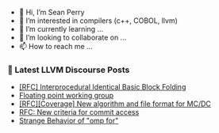 - 👋 Hi, I’m Sean Perry
- 👀 I’m interested in compilers (c++, COBOL, llvm)
- 🌱 I’m currently learning ...
- 💞️ I’m looking to collaborate on ...
- 📫 How to reach me ...

<!---
s66perry/s66perry is a ✨ special ✨ repository because its `README.md` (this file) appears on your GitHub profile.
You can click the Preview link to take a look at your changes.
--->
### 📕 Latest LLVM Discourse Posts

<!-- DISCOURSE-LLVM:START -->
- [[RFC] Interprocedural Identical Basic Block Folding](https://discourse.llvm.org/t/rfc-interprocedural-identical-basic-block-folding/76971#post_11)
- [Floating point working group](https://discourse.llvm.org/t/floating-point-working-group/76907#post_9)
- [[RFC][Coverage] New algorithm and file format for MC/DC](https://discourse.llvm.org/t/rfc-coverage-new-algorithm-and-file-format-for-mc-dc/76798#post_6)
- [RFC: New criteria for commit access](https://discourse.llvm.org/t/rfc-new-criteria-for-commit-access/76290?page=6#post_112)
- [Strange Behavior of &quot;omp for&quot;](https://discourse.llvm.org/t/strange-behavior-of-omp-for/77112#post_2)
<!-- DISCOURSE-LLVM:END -->
